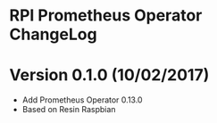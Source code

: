 RPI Prometheus Operator ChangeLog
====================================

# Version 0.1.0 (10/02/2017)

- Add Prometheus Operator 0.13.0
- Based on Resin Raspbian
